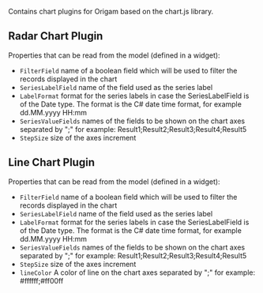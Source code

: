 Contains chart plugins for Origam based on the chart.js library.

## Radar Chart Plugin

Properties that can be read from the model (defined in a widget):

- `FilterField` name of a boolean field which will be used to filter the records displayed in the chart
- `SeriesLabelField` name of the field used as the series label
- `LabelFormat` format for the series labels in case the SeriesLabelField is of the Date type. The format is the C# date time format, for example dd.MM.yyyy HH:mm
- `SeriesValueFields` names of the fields to be shown on the chart axes separated by ";" for example: Result1;Result2;Result3;Result4;Result5
- `StepSize` size of the axes increment

## Line Chart Plugin

Properties that can be read from the model (defined in a widget):

- `FilterField` name of a boolean field which will be used to filter the records displayed in the chart
- `SeriesLabelField` name of the field used as the series label
- `LabelFormat` format for the series labels in case the SeriesLabelField is of the Date type. The format is the C# date time format, for example dd.MM.yyyy HH:mm
- `SeriesValueFields` names of the fields to be shown on the chart axes separated by ";" for example: Result1;Result2;Result3;Result4;Result5
- `StepSize` size of the axes increment
- `lineColor` A color of line on the chart axes separated by ";" for example: #ffffff;#ff00ff